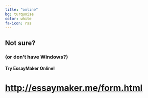 ```yaml
---
title: "online"
bg: turquoise
color: white
fa-icon: rss
---
```


## Not sure?

### (or don't have Windows?)

#### Try EssayMaker Online!

# http://essaymaker.me/form.html
